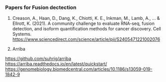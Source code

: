 ### Papers for Fusion dectection
1. Creason, A., Haan, D., Dang, K., Chiotti, K. E., Inkman, M., Lamb, A., ... & Ellrott, K. (2021). A community challenge to evaluate RNA-seq, fusion detection, and isoform quantification methods for cancer discovery. Cell Systems.
https://www.sciencedirect.com/science/article/pii/S2405471221002076

2. Arriba

https://github.com/suhrig/arriba
https://arriba.readthedocs.io/en/latest/quickstart/
https://genomebiology.biomedcentral.com/articles/10.1186/s13059-019-1842-9
